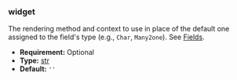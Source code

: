 ### widget

The rendering method and context to use in place of the default one assigned to the field's type
(e.g., `Char`, `Many2one`). See
[Fields](developer/reference/frontend/javascript_reference.md#reference-js-widgets).

* **Requirement:**
  Optional
* **Type:**
  [str](https://docs.python.org/3/library/stdtypes.html#str)
* **Default:**
  `''`
